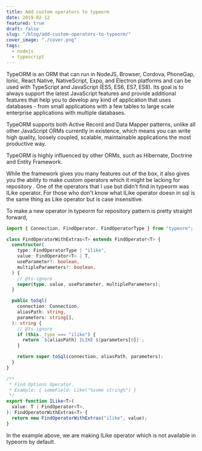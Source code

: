 ```yaml
---
title: Add custom operators to typeorm
date: 2019-02-12
featured: true
draft: false
slug: "/blog/add-custom-operators-to-typeorm/"
cover_image: "./cover.png"
tags:
  - nodejs
  - typescript
---
```


TypeORM is an ORM that can run in NodeJS, Browser, Cordova, PhoneGap, Ionic, React Native, NativeScript, Expo, and Electron platforms and can be used with TypeScript and JavaScript (ES5, ES6, ES7, ES8). Its goal is to always support the latest JavaScript features and provide additional features that help you to develop any kind of application that uses databases - from small applications with a few tables to large scale enterprise applications with multiple databases.

TypeORM supports both Active Record and Data Mapper patterns, unlike all other JavaScript ORMs currently in existence, which means you can write high quality, loosely coupled, scalable, maintainable applications the most productive way.

TypeORM is highly influenced by other ORMs, such as Hibernate, Doctrine and Entity Framework.

While the framework gives you many features out of the box, it also gives you the ability to make custom operators which it might be lacking for repository . One of the operators that I use but didn't find in typeorm was ILike operator. For those who don't know what ILike operator doesn in sql is the same thing as Like operator but is case insensitive.

To make a new operator in typeorm for repository pattern is pretty straight forward,

```ts
import { Connection, FindOperator, FindOperatorType } from "typeorm";

class FindOperatorWithExtras<T> extends FindOperator<T> {
  constructor(
    type: FindOperatorType | "ilike",
    value: FindOperator<T> | T,
    useParameter?: boolean,
    multipleParameters?: boolean,
  ) {
    // @ts-ignore
    super(type, value, useParameter, multipleParameters);
  }

  public toSql(
    connection: Connection,
    aliasPath: string,
    parameters: string[],
  ): string {
    // @ts-ignore
    if (this._type === "ilike") {
      return `${aliasPath} ILIKE ${parameters[0]}`;
    }

    return super.toSql(connection, aliasPath, parameters);
  }
}

/**
 * Find Options Operator.
 * Example: { someField: Like("%some string%") }
 */
export function ILike<T>(
  value: T | FindOperator<T>,
): FindOperatorWithExtras<T> {
  return new FindOperatorWithExtras("ilike", value);
}
```

In the example above, we are making ILike operator which is not available in typeorm by default.
